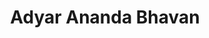 ---
title: "Adyar Ananda Bhavan"
url: /trichy/adyar-ananda-bhavan-williams-road/
shop: confectionery
---